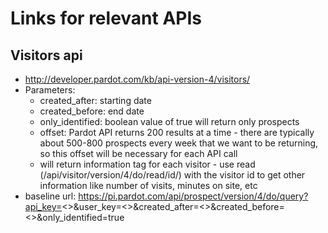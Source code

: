 # Links for relevant APIs

## Visitors api
- http://developer.pardot.com/kb/api-version-4/visitors/
- Parameters:
    - created_after: starting date
    - created_before: end date 
    - only_identified: boolean value of true will return only prospects
    - offset: Pardot API returns 200 results at a time - there are typically about 500-800 prospects every week that we want to be returning, so this offset will be necessary for each API call
    - will return <visitor> information tag for each visitor - use read (/api/visitor/version/4/do/read/id/<id>) with the visitor id to get other information like number of visits, minutes on site, etc
- baseline url: https://pi.pardot.com/api/prospect/version/4/do/query?api_key=<>&user_key=<>&created_after=<>&created_before=<>&only_identified=true
    
